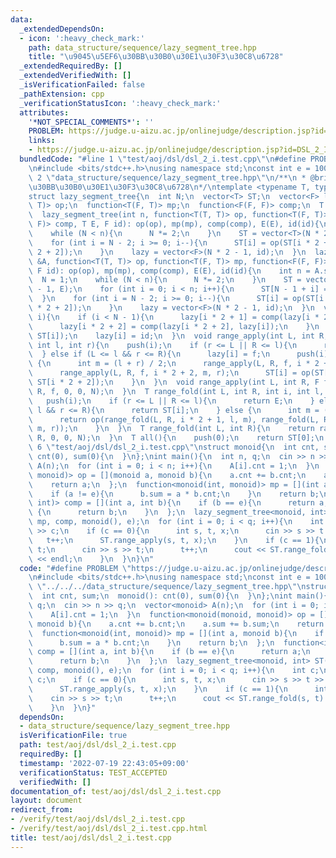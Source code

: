 ```yaml
---
data:
  _extendedDependsOn:
  - icon: ':heavy_check_mark:'
    path: data_structure/sequence/lazy_segment_tree.hpp
    title: "\u9045\u5EF6\u30BB\u30B0\u30E1\u30F3\u30C8\u6728"
  _extendedRequiredBy: []
  _extendedVerifiedWith: []
  _isVerificationFailed: false
  _pathExtension: cpp
  _verificationStatusIcon: ':heavy_check_mark:'
  attributes:
    '*NOT_SPECIAL_COMMENTS*': ''
    PROBLEM: https://judge.u-aizu.ac.jp/onlinejudge/description.jsp?id=DSL_2_I
    links:
    - https://judge.u-aizu.ac.jp/onlinejudge/description.jsp?id=DSL_2_I
  bundledCode: "#line 1 \"test/aoj/dsl/dsl_2_i.test.cpp\"\n#define PROBLEM \"https://judge.u-aizu.ac.jp/onlinejudge/description.jsp?id=DSL_2_I\"\
    \n#include <bits/stdc++.h>\nusing namespace std;\nconst int e = 100000;\n#line\
    \ 2 \"data_structure/sequence/lazy_segment_tree.hpp\"\n/**\n * @brief \u9045\u5EF6\
    \u30BB\u30B0\u30E1\u30F3\u30C8\u6728\n*/\ntemplate <typename T, typename F>\n\
    struct lazy_segment_tree{\n  int N;\n  vector<T> ST;\n  vector<F> lazy;\n  function<T(T,\
    \ T)> op;\n  function<T(F, T)> mp;\n  function<F(F, F)> comp;\n  T E;\n  F id;\n\
    \  lazy_segment_tree(int n, function<T(T, T)> op, function<T(F, T)> mp, function<F(F,\
    \ F)> comp, T E, F id): op(op), mp(mp), comp(comp), E(E), id(id){\n    N = 1;\n\
    \    while (N < n){\n      N *= 2;\n    }\n    ST = vector<T>(N * 2 - 1, E);\n\
    \    for (int i = N - 2; i >= 0; i--){\n      ST[i] = op(ST[i * 2 + 1], ST[i *\
    \ 2 + 2]);\n    }\n    lazy = vector<F>(N * 2 - 1, id);\n  }\n  lazy_segment_tree(vector<T>\
    \ &A, function<T(T, T)> op, function<T(F, T)> mp, function<F(F, F)> comp, T E,\
    \ F id): op(op), mp(mp), comp(comp), E(E), id(id){\n    int n = A.size();\n  \
    \  N = 1;\n    while (N < n){\n      N *= 2;\n    }\n    ST = vector<T>(N * 2\
    \ - 1, E);\n    for (int i = 0; i < n; i++){\n      ST[N - 1 + i] = A[i];\n  \
    \  }\n    for (int i = N - 2; i >= 0; i--){\n      ST[i] = op(ST[i * 2 + 1], ST[i\
    \ * 2 + 2]);\n    }\n    lazy = vector<F>(N * 2 - 1, id);\n  }\n  void push(int\
    \ i){\n    if (i < N - 1){\n      lazy[i * 2 + 1] = comp(lazy[i * 2 + 1], lazy[i]);\n\
    \      lazy[i * 2 + 2] = comp(lazy[i * 2 + 2], lazy[i]);\n    }\n    ST[i] = mp(lazy[i],\
    \ ST[i]);\n    lazy[i] = id;\n  }\n  void range_apply(int L, int R, F f, int i,\
    \ int l, int r){\n    push(i);\n    if (r <= L || R <= l){\n      return;\n  \
    \  } else if (L <= l && r <= R){\n      lazy[i] = f;\n      push(i);\n    } else\
    \ {\n      int m = (l + r) / 2;\n      range_apply(L, R, f, i * 2 + 1, l, m);\n\
    \      range_apply(L, R, f, i * 2 + 2, m, r);\n      ST[i] = op(ST[i * 2 + 1],\
    \ ST[i * 2 + 2]);\n    }\n  }\n  void range_apply(int L, int R, F f){\n    range_apply(L,\
    \ R, f, 0, 0, N);\n  }\n  T range_fold(int L, int R, int i, int l, int r){\n \
    \   push(i);\n    if (r <= L || R <= l){\n      return E;\n    } else if (L <=\
    \ l && r <= R){\n      return ST[i];\n    } else {\n      int m = (l + r) / 2;\n\
    \      return op(range_fold(L, R, i * 2 + 1, l, m), range_fold(L, R, i * 2 + 2,\
    \ m, r));\n    }\n  }\n  T range_fold(int L, int R){\n    return range_fold(L,\
    \ R, 0, 0, N);\n  }\n  T all(){\n    push(0);\n    return ST[0];\n  }\n};\n#line\
    \ 6 \"test/aoj/dsl/dsl_2_i.test.cpp\"\nstruct monoid{\n  int cnt, sum;\n  monoid():\
    \ cnt(0), sum(0){\n  }\n};\nint main(){\n  int n, q;\n  cin >> n >> q;\n  vector<monoid>\
    \ A(n);\n  for (int i = 0; i < n; i++){\n    A[i].cnt = 1;\n  }\n  function<monoid(monoid,\
    \ monoid)> op = [](monoid a, monoid b){\n    a.cnt += b.cnt;\n    a.sum += b.sum;\n\
    \    return a;\n  };\n  function<monoid(int, monoid)> mp = [](int a, monoid b){\n\
    \    if (a != e){\n      b.sum = a * b.cnt;\n    }\n    return b;\n  };\n  function<int(int,\
    \ int)> comp = [](int a, int b){\n    if (b == e){\n      return a;\n    } else\
    \ {\n      return b;\n    }\n  };\n  lazy_segment_tree<monoid, int> ST(A, op,\
    \ mp, comp, monoid(), e);\n  for (int i = 0; i < q; i++){\n    int c;\n    cin\
    \ >> c;\n    if (c == 0){\n      int s, t, x;\n      cin >> s >> t >> x;\n   \
    \   t++;\n      ST.range_apply(s, t, x);\n    }\n    if (c == 1){\n      int s,\
    \ t;\n      cin >> s >> t;\n      t++;\n      cout << ST.range_fold(s, t).sum\
    \ << endl;\n    }\n  }\n}\n"
  code: "#define PROBLEM \"https://judge.u-aizu.ac.jp/onlinejudge/description.jsp?id=DSL_2_I\"\
    \n#include <bits/stdc++.h>\nusing namespace std;\nconst int e = 100000;\n#include\
    \ \"../../../data_structure/sequence/lazy_segment_tree.hpp\"\nstruct monoid{\n\
    \  int cnt, sum;\n  monoid(): cnt(0), sum(0){\n  }\n};\nint main(){\n  int n,\
    \ q;\n  cin >> n >> q;\n  vector<monoid> A(n);\n  for (int i = 0; i < n; i++){\n\
    \    A[i].cnt = 1;\n  }\n  function<monoid(monoid, monoid)> op = [](monoid a,\
    \ monoid b){\n    a.cnt += b.cnt;\n    a.sum += b.sum;\n    return a;\n  };\n\
    \  function<monoid(int, monoid)> mp = [](int a, monoid b){\n    if (a != e){\n\
    \      b.sum = a * b.cnt;\n    }\n    return b;\n  };\n  function<int(int, int)>\
    \ comp = [](int a, int b){\n    if (b == e){\n      return a;\n    } else {\n\
    \      return b;\n    }\n  };\n  lazy_segment_tree<monoid, int> ST(A, op, mp,\
    \ comp, monoid(), e);\n  for (int i = 0; i < q; i++){\n    int c;\n    cin >>\
    \ c;\n    if (c == 0){\n      int s, t, x;\n      cin >> s >> t >> x;\n      t++;\n\
    \      ST.range_apply(s, t, x);\n    }\n    if (c == 1){\n      int s, t;\n  \
    \    cin >> s >> t;\n      t++;\n      cout << ST.range_fold(s, t).sum << endl;\n\
    \    }\n  }\n}"
  dependsOn:
  - data_structure/sequence/lazy_segment_tree.hpp
  isVerificationFile: true
  path: test/aoj/dsl/dsl_2_i.test.cpp
  requiredBy: []
  timestamp: '2022-07-19 22:43:05+09:00'
  verificationStatus: TEST_ACCEPTED
  verifiedWith: []
documentation_of: test/aoj/dsl/dsl_2_i.test.cpp
layout: document
redirect_from:
- /verify/test/aoj/dsl/dsl_2_i.test.cpp
- /verify/test/aoj/dsl/dsl_2_i.test.cpp.html
title: test/aoj/dsl/dsl_2_i.test.cpp
---
```

